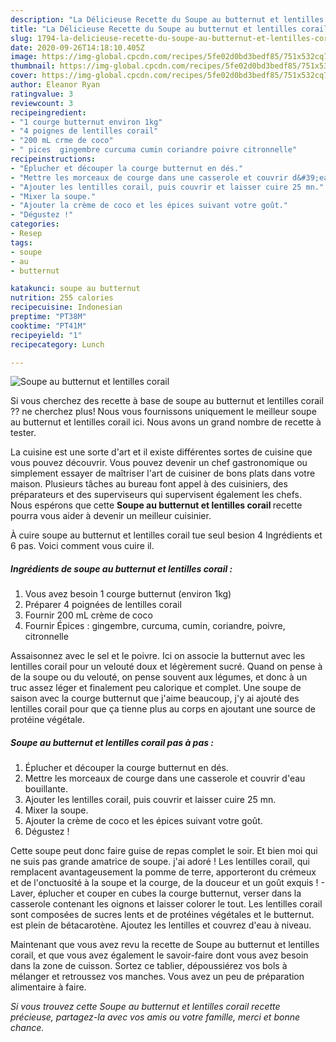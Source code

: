 ```yaml
---
description: "La Délicieuse Recette du Soupe au butternut et lentilles corail"
title: "La Délicieuse Recette du Soupe au butternut et lentilles corail"
slug: 1794-la-delicieuse-recette-du-soupe-au-butternut-et-lentilles-corail
date: 2020-09-26T14:18:10.405Z
image: https://img-global.cpcdn.com/recipes/5fe02d0bd3bedf85/751x532cq70/soupe-au-butternut-et-lentilles-corail-photo-principale-de-la-recette.jpg
thumbnail: https://img-global.cpcdn.com/recipes/5fe02d0bd3bedf85/751x532cq70/soupe-au-butternut-et-lentilles-corail-photo-principale-de-la-recette.jpg
cover: https://img-global.cpcdn.com/recipes/5fe02d0bd3bedf85/751x532cq70/soupe-au-butternut-et-lentilles-corail-photo-principale-de-la-recette.jpg
author: Eleanor Ryan
ratingvalue: 3
reviewcount: 3
recipeingredient:
- "1 courge butternut environ 1kg"
- "4 poignes de lentilles corail"
- "200 mL crme de coco"
- " pices  gingembre curcuma cumin coriandre poivre citronnelle"
recipeinstructions:
- "Éplucher et découper la courge butternut en dés."
- "Mettre les morceaux de courge dans une casserole et couvrir d&#39;eau bouillante."
- "Ajouter les lentilles corail, puis couvrir et laisser cuire 25 mn."
- "Mixer la soupe."
- "Ajouter la crème de coco et les épices suivant votre goût."
- "Dégustez !"
categories:
- Resep
tags:
- soupe
- au
- butternut

katakunci: soupe au butternut 
nutrition: 255 calories
recipecuisine: Indonesian
preptime: "PT38M"
cooktime: "PT41M"
recipeyield: "1"
recipecategory: Lunch

---
```



![Soupe au butternut et lentilles corail](https://img-global.cpcdn.com/recipes/5fe02d0bd3bedf85/751x532cq70/soupe-au-butternut-et-lentilles-corail-photo-principale-de-la-recette.jpg)

Si vous cherchez des recette à base de soupe au butternut et lentilles corail ?? ne cherchez plus! Nous vous fournissons uniquement le meilleur soupe au butternut et lentilles corail ici. Nous avons un grand nombre de recette à tester.

La cuisine est une sorte d'art et il existe différentes sortes de cuisine que vous pouvez découvrir. Vous pouvez devenir un chef gastronomique ou simplement essayer de maîtriser l'art de cuisiner de bons plats dans votre maison. Plusieurs tâches au bureau font appel à des cuisiniers, des préparateurs et des superviseurs qui supervisent également les chefs. Nous espérons que cette <strong> Soupe au butternut et lentilles corail </strong> recette pourra vous aider à devenir un meilleur cuisinier.

<!--inarticleads1-->

À cuire soupe au butternut et lentilles corail tue seul besion 4 Ingrédients et 6 pas. Voici comment vous cuire il.

##### Ingrédients de soupe au butternut et lentilles corail :

1. Vous avez besoin 1 courge butternut (environ 1kg)
1. Préparer 4 poignées de lentilles corail
1. Fournir 200 mL crème de coco
1. Fournir  Épices : gingembre, curcuma, cumin, coriandre, poivre, citronnelle


Assaisonnez avec le sel et le poivre. Ici on associe la butternut avec les lentilles corail pour un velouté doux et légèrement sucré. Quand on pense à de la soupe ou du velouté, on pense souvent aux légumes, et donc à un truc assez léger et finalement peu calorique et complet. Une soupe de saison avec la courge butternut que j&#39;aime beaucoup, j&#39;y ai ajouté des lentilles corail pour que ça tienne plus au corps en ajoutant une source de protéine végétale. 

<!--inarticleads2-->

##### Soupe au butternut et lentilles corail pas à pas :

1. Éplucher et découper la courge butternut en dés.
1. Mettre les morceaux de courge dans une casserole et couvrir d&#39;eau bouillante.
1. Ajouter les lentilles corail, puis couvrir et laisser cuire 25 mn.
1. Mixer la soupe.
1. Ajouter la crème de coco et les épices suivant votre goût.
1. Dégustez !


Cette soupe peut donc faire guise de repas complet le soir. Et bien moi qui ne suis pas grande amatrice de soupe. j&#39;ai adoré ! Les lentilles corail, qui remplacent avantageusement la pomme de terre, apporteront du crémeux et de l&#39;onctuosité à la soupe et la courge, de la douceur et un goût exquis ! - Laver, éplucher et couper en cubes la courge butternut, verser dans la casserole contenant les oignons et laisser colorer le tout. Les lentilles corail sont composées de sucres lents et de protéines végétales et le butternut. est plein de bétacarotène. Ajoutez les lentilles et couvrez d&#39;eau à niveau. 

<!--inarticleads1-->

<p>
Maintenant que vous avez revu la recette de Soupe au butternut et lentilles corail, et que vous avez également le savoir-faire dont vous avez besoin dans la zone de cuisson. Sortez ce tablier, dépoussiérez vos bols à mélanger et retroussez vos manches. Vous avez un peu de préparation alimentaire à faire.
</p>

<p>
<i>Si vous trouvez cette Soupe au butternut et lentilles corail recette précieuse, partagez-la avec vos amis ou votre famille, merci et bonne chance.</i>
</p>
